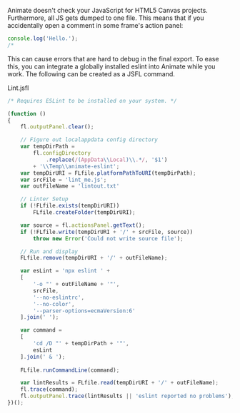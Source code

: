Animate doesn't check your JavaScript for HTML5 Canvas projects. Furthermore, all JS gets dumped to one file. This means that if you accidentally open a comment in some frame's action panel:

```js
console.log('Hello.');
/*
```

This can cause errors that are hard to debug in the final export. To ease this, you can integrate a globally installed eslint into Animate while you work. The following can be created as a JSFL command.

Lint.jsfl

```js
/* Requires ESLint to be installed on your system. */

(function () 
{	
	fl.outputPanel.clear();

	// Figure out localappdata config directory
	var tempDirPath = 
		fl.configDirectory
			.replace(/(AppData\\Local)\\.*/, '$1') 
		+ '\\Temp\\animate-eslint'; 
	var tempDirURI = FLfile.platformPathToURI(tempDirPath);
	var srcFile = 'lint_me.js';
	var outFileName = 'lintout.txt'

	// Linter Setup
	if (!FLfile.exists(tempDirURI))
		FLfile.createFolder(tempDirURI);

	var source = fl.actionsPanel.getText();
	if (!FLfile.write(tempDirURI + '/' + srcFile, source))
		throw new Error('Could not write source file');

	// Run and display
	FLfile.remove(tempDirURI + '/' + outFileName);

	var esLint = 'npx eslint ' + 
	[
		'-o "' + outFileName + '"',
		srcFile,
		'--no-eslintrc',
		'--no-color',
		'--parser-options=ecmaVersion:6'
	].join(' ');

	var command = 
	[
		'cd /D "' + tempDirPath + '"',
		esLint
	].join(' & ');
	
	FLfile.runCommandLine(command);

	var lintResults = FLfile.read(tempDirURI + '/' + outFileName);
	fl.trace(command);
	fl.outputPanel.trace(lintResults || 'eslint reported no problems');
})();
```
